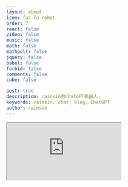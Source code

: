 ```yaml
---
layout: about
icon: fas fa-robot
order: 7
react: false
video: false
music: false
math: false
mathpolt: false
jquery: false
babel: false
forbid: false
comments: false
cube: false

post: true
description: rainsin的ChatGPT机器人
keywords: rainsin, chat, blog, ChatGPT
author: rainsin
---
```


<link rel="stylesheet" href="/assets/chat/chat.css"/>

<iframe src="https://chat.rainsin.cn" id="chat-i-box"></iframe>